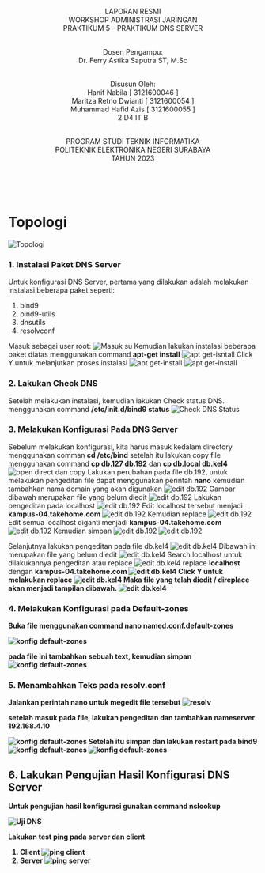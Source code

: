 <p align=center>
LAPORAN RESMI <br>
WORKSHOP ADMINISTRASI JARINGAN </br>
PRAKTIKUM 5 - PRAKTIKUM DNS SERVER<br><br>

<p align=center>
Dosen Pengampu:<br>
Dr. Ferry Astika Saputra ST, M.Sc<br><br>

<p align=center>
Disusun Oleh:<br>
Hanif Nabila [ 3121600046 ]<br>
Maritza Retno Dwianti [ 3121600054 ]<br>
Muhammad Hafid Azis [ 3121600055 ]<br>
2 D4 IT B<br><br>

<p align=center>
PROGRAM STUDI TEKNIK INFORMATIKA<br>
POLITEKNIK ELEKTRONIKA NEGERI SURABAYA<br>
TAHUN 2023
</p>
<br><br><br>

# Topologi
![Topologi](img/Topologi.jpg)

### 1. Instalasi Paket DNS Server
Untuk konfigurasi DNS Server, pertama yang dilakukan adalah melakukan instalasi beberapa paket seperti:
1. bind9
2. bind9-utils
3. dnsutils
4. resolvconf

Masuk sebagai user root:
![Masuk su](img/1.jpeg)
Kemudian lakukan instalasi beberapa paket diatas menggunakan command <b> apt-get install</b>
![apt get-isntall](img/2.jpeg)
Click Y untuk melanjutkan proses instalasi
![apt get-install](img/3.jpeg)
![apt get-install](img/4.jpeg)

### 2. Lakukan Check DNS 
Setelah melakukan instalasi, kemudian lakukan Check status DNS. menggunakan command <b>/etc/init.d/bind9 status</b>
![Check DNS Status](img/5.jpeg)

### 3. Melakukan Konfigurasi Pada DNS Server
Sebelum melakukan konfigurasi, kita harus masuk kedalam directory menggunakan comman <b>cd /etc/bind</b> setelah itu lakukan copy file menggunakan command <b>cp db.127 db.192</b> dan <b>cp db.local db.kel4</b>
![open direct dan copy](img/6.jpeg)
Lakukan perubahan pada file db.192, untuk melakukan pengeditan file dapat menggunakan perintah <b>nano</b> kemudian tambahkan nama domain yang akan digunakan
![edit db.192](img/7.jpeg)
Gambar dibawah merupakan file yang belum diedit
![edit db.192](img/8.jpeg)
Lakukan pengeditan pada localhost
![edit db.192](img/9.jpeg)
Edit localhost tersebut menjadi <b>kampus-04.takehome.com</b>
![edit db.192](img/10.jpeg)
Kemudian replace
![edit db.192](img/11.jpeg)
Edit semua localhost diganti menjadi <b>kampus-04.takehome.com</b>
![edit db.192](img/12.jpeg)
Kemudian simpan
![edit db.192](img/13.jpeg)
![edit db.192](img/14.jpeg)

Selanjutnya lakukan pengeditan pada file db.kel4
![edit db.kel4](img/15.jpeg)
Dibawah ini merupakan file yang belum diedit
![edit db.kel4](img/16.jpeg)
Search localhost untuk dilakukannya pengeditan atau replace
![edit db.kel4](img/17.jpeg)
replace <b>localhost</b> dengan <b>kampus-04.takehome.com
![edit db.kel4](img/18.jpeg)
Click Y untuk melakukan replace
![edit db.kel4](img/19.jpeg)
Maka file yang telah diedit / direplace akan menjadi tampilan dibawah.
![edit db.kel4](img/20.jpeg)

### 4. Melakukan Konfigurasi pada Default-zones

Buka file menggunakan command <b>nano named.conf.default-zones</b>

![konfig default-zones](img/21.jpeg)

pada file ini tambahkan sebuah text, kemudian simpan
![konfig default-zones](img/22.jpeg)

### 5. Menambahkan Teks pada resolv.conf
Jalankan perintah nano untuk megedit file tersebut
![resolv](img/23.jpeg)

setelah masuk pada file, lakukan pengeditan dan tambahkan <b>nameserver 192.168.4.10</b>

![konfig default-zones](img/24.jpeg)
Setelah itu simpan dan lakukan restart pada bind9
![konfig default-zones](img/25.jpeg)
![konfig default-zones](img/26.jpeg)

## 6. Lakukan Pengujian Hasil Konfigurasi DNS Server

Untuk pengujian hasil konfigurasi gunakan command nslookup

![Uji DNS](img/27.jpeg)

Lakukan test ping pada server dan client<br>
1. Client
![ping client](img/28.jpeg)
2. Server
![ping server](img/29.jpeg)